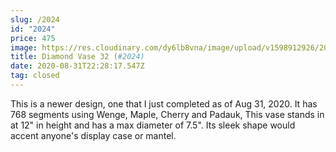 ```yaml
---
slug: /2024
id: "2024"
price: 475
image: https://res.cloudinary.com/dy6lb8vna/image/upload/v1598912926/2024a.jpg
title: Diamond Vase 32 (#2024)
date: 2020-08-31T22:28:17.547Z
tag: closed
---
```

This is a newer design, one that I just completed as of Aug 31, 2020.  It has 768 segments using Wenge, Maple, Cherry and Padauk,  This vase stands in at 12" in height and has a max diameter of 7.5".  Its sleek shape would accent anyone's display case or mantel.